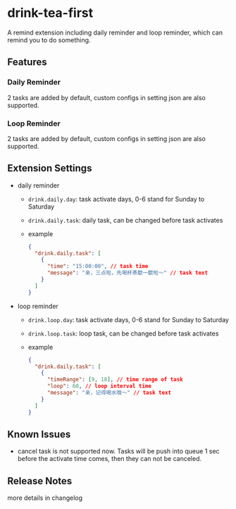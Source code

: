 # drink-tea-first

A remind extension including daily reminder and loop reminder, which can remind you to do something.

## Features

### Daily Reminder

2 tasks are added by default, custom configs in setting json are also supported.

### Loop Reminder

2 tasks are added by default, custom configs in setting json are also supported.

## Extension Settings

- daily reminder

  - `drink.daily.day`: task activate days, 0-6 stand for Sunday to Saturday

  - `drink.daily.task`: daily task, can be changed before task activates

  - example

    ```json
    {
      "drink.daily.task": [
        {
          "time": "15:00:00", // task time
          "message": "亲，三点啦，先喝杯茶歇一歇啦～" // task text
        }
      ]
    }
    ```

- loop reminder

  - `drink.loop.day`: task activate days, 0-6 stand for Sunday to Saturday

  - `drink.loop.task`: loop task, can be changed before task activates

  - example

    ```json
    {
      "drink.daily.task": [
        {
          "timeRange": [9, 18], // time range of task
          "loop": 60, // loop interval time
          "message": "亲，记得喝水哦～" // task text
        }
      ]
    }
    ```

## Known Issues

- cancel task is not supported now. Tasks will be push into queue 1 sec before the activate time comes, then they can not be canceled.

## Release Notes

more details in changelog
